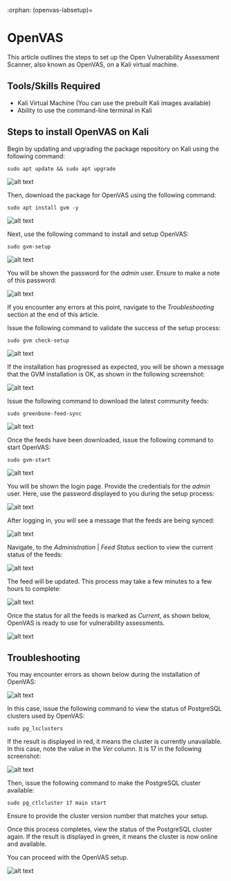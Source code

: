 :orphan:
(openvas-labsetup)=

# OpenVAS

This article outlines the steps to set up the Open Vulnerability Assessment Scanner, also known as OpenVAS, on a Kali virtual machine.

## Tools/Skills Required

- Kali Virtual Machine (You can use the prebuilt Kali images available)
- Ability to use the command-line terminal in Kali

## Steps to install OpenVAS on Kali

Begin by updating and upgrading the package repository on Kali using the following command:

`sudo apt update && sudo apt upgrade`

![alt text](images/openvas-1.png)

Then, download the package for OpenVAS using the following command:

`sudo apt install gvm -y`

![alt text](images/openvas-2.png)

Next, use the following command to install and setup OpenVAS:

`sudo gvm-setup`

![alt text](images/openvas-3.png)

You will be shown the password for the *admin* user. Ensure to make a note of this password:

![alt text](images/openvas-4.png)

If you encounter any errors at this point, navigate to the *Troubleshooting* section at the end of this article.

Issue the following command to validate the success of the setup process:

`sudo gvm check-setup`

![alt text](images/openvas-5.png)

If the installation has progressed as expected, you will be shown a message that the GVM installation is OK, as shown in the following screenshot:

![alt text](images/openvas-6.png)

Issue the following command to download the latest community feeds:

`sudo greenbone-feed-sync`

![alt text](images/openvas-7.png)

Once the feeds have been downloaded, issue the following command to start OpenVAS:

`sudo gvm-start`

![alt text](images/openvas-8.png)

You will be shown the login page. Provide the credentials for the *admin* user. Here, use the password displayed to you during the setup process:

![alt text](images/openvas-9.png)

After logging in, you will see a message that the feeds are being synced:

![alt text](images/openvas-10.png)

Navigate, to the *Administration* | *Feed Status* section to view the current status of the feeds:

![alt text](images/openvas-11.png)

The feed will be updated. This process may take a few minutes to a few hours to complete:

![alt text](images/openvas-12.png)

Once the status for all the feeds is marked as *Current*, as shown below, OpenVAS is ready to use for vulnerability assessments.

![alt text](images/openvas-13.png)

## Troubleshooting

You may encounter errors as shown below during the installation of OpenVAS:

![alt text](images/openvas-14.png)

In this case, issue the following command to view the status of PostgreSQL clusters used by OpenVAS:

`sudo pg_lsclusters`

If the result is displayed in red, it means the cluster is currently unavailable. In this case, note the value in the *Ver* column. It is 17 in the following screenshot:

![alt text](images/openvas-15.png)

Then, issue the following command to make the PostgreSQL cluster available:

`sudo pg_ctlcluster 17 main start`

Ensure to provide the cluster version number that matches your setup.

Once this process completes, view the status of the PostgreSQL cluster again. If the result is displayed in green, it means the cluster is now online and available. 

You can proceed with the OpenVAS setup.

![alt text](images/openvas-16.png)